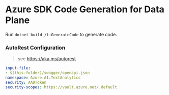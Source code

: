 # Azure SDK Code Generation for Data Plane

Run `dotnet build /t:GenerateCode` to generate code.

### AutoRest Configuration
> see https://aka.ms/autorest

``` yaml
input-file:
- $(this-folder)/swagger/openapi.json
namespace: Azure.AI.TextAnalytics
security: AADToken
security-scopes: https://vault.azure.net/.default
```
